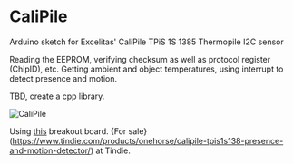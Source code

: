 # CaliPile
Arduino sketch for Excelitas' CaliPile TPiS 1S 1385 Thermopile I2C sensor

Reading the EEPROM, verifying checksum as well as protocol register (ChipID), etc.
Getting ambient and object temperatures, using interrupt to detect presence and motion.

TBD, create a cpp library.

![CaliPile](https://user-images.githubusercontent.com/6698410/29474378-52d069aa-8410-11e7-9013-43ab17fc101f.jpg)

Using [this](https://www.oshpark.com/shared_projects/SaLKlIRn) breakout board. {For sale}(https://www.tindie.com/products/onehorse/calipile-tpis1s138-presence-and-motion-detector/) at Tindie.
